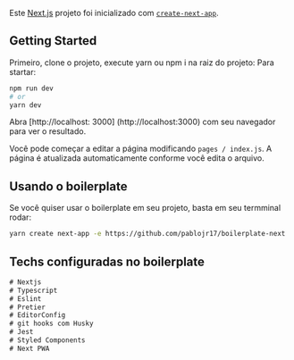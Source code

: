 Este [Next.js](https://nextjs.org/) projeto foi inicializado com [`create-next-app`](https://github.com/vercel/next.js/tree/canary/packages/create-next-app).

## Getting Started

Primeiro, clone o projeto, execute yarn ou npm i na raiz do projeto:
Para startar:

```bash
npm run dev
# or
yarn dev
```

Abra [http://localhost: 3000] (http://localhost:3000) com seu navegador para ver o resultado.

Você pode começar a editar a página modificando `pages / index.js`. A página é atualizada automaticamente conforme você edita o arquivo.

## Usando o boilerplate

Se você quiser usar o boilerplate em seu projeto, basta em seu termminal rodar:

```bash
yarn create next-app -e https://github.com/pablojr17/boilerplate-next
```

<h2>Techs configuradas no boilerplate</h2>

```js
# Nextjs
# Typescript
# Eslint
# Pretier
# EditorConfig
# git hooks com Husky
# Jest
# Styled Components
# Next PWA
 ```

